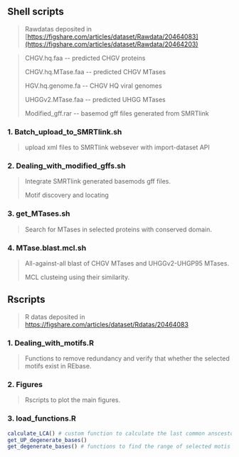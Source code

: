 ## Shell scripts
> Rawdatas deposited in [https://figshare.com/articles/dataset/Rawdata/20464083](https://figshare.com/articles/dataset/Rawdata/20464203)

> CHGV.hq.faa -- predicted CHGV proteins
> 
> CHGV.hq.MTase.faa -- predicted CHGV MTases
> 
> HGV.hq.genome.fa -- CHGV HQ viral genomes
> 
> UHGGv2.MTase.faa -- predicted UHGG MTases
> 
> Modified_gff.rar -- basemod gff files generated from SMRTlink
### 1. Batch_upload_to_SMRTlink.sh
> upload xml files to SMRTlink websever with import-dataset API
### 2. Dealing_with_modified_gffs.sh
> Integrate SMRTlink generated basemods gff files. 
> 
> Motif discovery and locating
### 3. get_MTases.sh
> Search for MTases in selected proteins with conserved domain.
### 4. MTase.blast.mcl.sh
> All-against-all blast of CHGV MTases and UHGGv2-UHGP95 MTases.
> 
> MCL clusteing using their similarity.

## Rscripts
> R datas deposited in https://figshare.com/articles/dataset/Rdatas/20464083
### 1. Dealing_with_motifs.R
> Functions to remove redundancy and verify that whether the selected motifs exist in REbase.
### 2. Figures
> Rscripts to plot the main figures.
### 3. load_functions.R
```r
calculate_LCA() # custom function to calculate the last common anscestor of selected bacterias
get_UP_degenerate_bases()
get_degenerate_bases() # functions to find the range of selected motis
```
